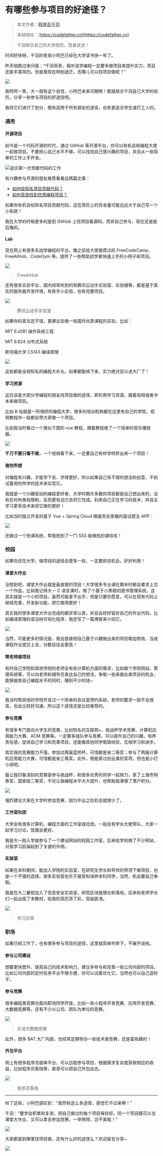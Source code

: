 # 有哪些参与项目的好途径？

> 本文作者：[程序员千羽](https://yuyuanweb.feishu.cn/wiki/Abldw5WkjidySxkKxU2cQdAtnah)
>
> 本站地址：[https://codefather.cn](https://codefather.cn)
 
> 千羽结合自己的大学经历，现身说法！

时间好快呀，千羽的老弟小阿巴已经在大学读书快一年了。

昨天他跑过来问我：“千羽哥哥，我听说学编程一定要多做项目来提升实力，而且还能丰富简历。但是我现在特别迷茫，去哪儿可以找项目做呢？”

![](https://pic.yupi.icu/5563/202311051530081.jpeg)

我呵呵一笑，大一就有这个自觉，小阿巴未来可期啊！那就结合千羽自己大学的经历，分享一些参与项目的好途径吧。

我将它们进行了划分，既有适用于所有朋友的途径，也有更适合学生或打工人的。

### 通用

#### 开源项目

如今是一个代码开源的时代，通过 GitHub 等开源平台，你可以有机会和编程大佬一起做项目。不要担心自己水平不够，可以找找自己感兴趣的项目，并且从一些简单的工作上手开发。

![](https://pic.yupi.icu/5563/202311051530370.png)适合第一次贡献代码的工作

有兴趣参与开源的朋友推荐看看这两篇文章：

- [如何给知名项目贡献代码？](http://mp.weixin.qq.com/s?__biz=MzI1NDczNTAwMA==&mid=2247495347&idx=1&sn=bc1e6e5d1a260114e34d4f62ed37dc15&chksm=e9c20944deb58052c057e81bfd87ed33391f8553841e4808df3c957c09a909253defba94aec3&scene=21#wechat_redirect)
- [如何高效找到优质编程项目？](http://mp.weixin.qq.com/s?__biz=MzI1NDczNTAwMA==&mid=2247492597&idx=1&sn=a4629094599f5b821ec2698ea4ef11f5&chksm=e9c20402deb58d146fc13fd8594a5e1f99f943bc96f8f63efb9e67feb0ac815a628d3cb7adef&scene=21#wechat_redirect)

如果你有机会给知名项目贡献代码，这在简历上的含金量可能远远大于自己写一个小系统！

我在大学的时候更多的是到 GitHub 上找项目看源码，而非自己参与，现在还是挺后悔的。

#### Lab

现在网上有很多实战学编程的平台，像之前给大家推荐过的 FreeCodeCamp、FreeAIHub、CodeGym 等，提供了一些帮助初学者快速上手的小例子和项目。

![](https://pic.yupi.icu/5563/202311051530362.png)

> FreeAIHub

还有很多实验平台，国内经常听到的有腾讯云动手实验室、实验楼等，都是基于真实的服务器开发环境，有练手小实验，也有完整项目。

![](https://pic.yupi.icu/5563/202311051530202.png)

> 腾讯云动手实验室

如果你的英文还不错，更建议去做一些国外优质课程的实验，比如：

MIT 6.s081 操作系统工程

MIT 6.824 分布式系统

斯坦福大学 CS143 编译原理

![](https://pic.yupi.icu/5563/202311051530046.png)

这些都是全球知名的编程大补丸，如果都能啃下来，实力绝对足以进大厂了！

#### 学习资源

这应该是大部分学编程的朋友找项目做的途径，即利用学习资源，跟着视频或者书本来做项目。

比如 B 站就是一所很好的编程大学，很多的培训机构都在这里有自己的学院，视频教程中一般都会带大家做一个项目。

比如我当时看过一个类似下图的 vue 教程，跟着教程做了一个简单的音乐播放器。

![](https://pic.yupi.icu/5563/202311051530207.png)

**千万不要只看不做**，一个视频看下来，一定要自己有样学样肝出来一个项目！

#### 做你所想

对编程有兴趣，才能学下去、学得更好，所以如果自己有不错的想法和创意，不妨试着用你所学的技术来实现它。

我就是一个兴趣驱动的编程爱好者，大学时期大多数的项目都是自己想出来的，没有任何拘束和限制，反而更有动力去将它完成。利用自己正在学习的技术，并自主学习更多技术来将它做的更好！

比如当时独立开发的基于 Vue + Spring Cloud 微服务全家桶的面试君主 APP：

![](https://pic.yupi.icu/5563/202311051530397.png)

还做过一个抢课系统，帮我抢到了一门 SSS 级难抢的课哈哈！

### 校园

如果你还在大学，做项目的途径会更多一些，一定要抓住机会，好好利用！

#### 课堂大作业

没想到吧，课堂大作业就是最直接的项目！大学很多专业课在期末时都会要求上交一个作品，比如我记得大一 C 语言课时，做了个基于小黑框的图书管理系统，这其实就是一个小的项目。虽然可能拿不出手，但是只要你愿意，可以在现有代码上继续完善，开发新功能，把它做得更好！

其实我的很多课堂大作业完成的都非常认真，并且会好好留存自己的作业代码，比如编译原理的语法树可视化程序，我还写了一篇博客来介绍它。

![](https://pic.yupi.icu/5563/202311051530927.png)

当然，可能更多的情况是，我会直接把自己基于兴趣做出来的项目略加修改，当成课程作业提交上去，分数往往会更高！

#### 帮老师做项目

有时自己学院和其他学院的老师会有些计算机方面的需求，比如做个学院网站、管理系统等，可以向老师和辅导员表达自己的想法，争取一些承接此类项目的机会，能够锻炼自己编程水平的同时，赚到不少的钱~

![](https://pic.yupi.icu/5563/202311051530199.jpeg)

我当时帮其他的学院开发过一个简单的会议室预约系统，老师的要求一般不会很高，也会比较好沟通，所以这个途径还是比较推荐的。

#### 参与竞赛

有很多专门面向大学生的竞赛，比如知名的互联网+、挑战杯学术竞赛、计算机应用能力大赛、ACM 竞赛等。一定要多组队参与竞赛，可以提升自己的兴趣，培养责任感，促进自己学习和完善项目，还能像其他同学吸取经验，互相学习和进步。

其实我的竞赛能力不强，参加过两届蓝桥杯，可惜都是省二等奖；参与了两届计算机应用能力大赛，可惜都是省三等奖。此外，倒是拿过创业类的奖项，但也是小打小闹吧。

最让我印象深刻的竞赛是参与挑战杯，和很多优秀的同学一起努力，拿了上海市特等奖、国家级二等奖，不仅让我编程水平大大提升，也帮助我凑够了落户积分。

![](https://pic.yupi.icu/5563/202311051530889.png)

强烈建议大家在大学时参加竞赛，因为毕业之后机会就很少了。

#### 工作室社团

大学会有很多计算机、编程方面的工作室或社团，一般会有学长大佬带队，大家一起学习讨论，氛围会更好。

我是大一刚入学就参与了一个建设网站的校园工作室，后来给学校做了不少网站，对我学习前端起到了关键的作用。

#### 实验室

如果在本科期间，能加入学院的实验室，在研究生学长和导师的带领下做项目，也是一个不错的选择。很多实验室也乐于接受和培养本科同学，当然，机会要自己争取。

我是在大二暑假加入了信息安全实验室，研究区块链理论和落地，后来和老师学长们一起出版了本教材，给我的简历添了彩，受益匪浅。

![](https://pic.yupi.icu/5563/202311051530079.jpeg)

> 学习日常

### 职场

如果已经工作了，也有很多参与项目的途径，这里就简单列举下，不展开说啦。

#### 参与公司建设

想要更快晋升、提高自己的技术影响力，建议多参与和完善一些公司内部的项目。比如公司内部的定时任务平台不够方便，你可以试着优化它，当然也可以自己造轮子。

#### 参与竞赛

很多编程类竞赛也面向职场同学开放，比如一些小程序开发竞赛、应用开发竞赛、大数据竞赛等。还有不少以公司、团队为单位的竞赛。

![](https://pic.yupi.icu/5563/202311051530319.png)

> 天池大数据竞赛

此外，很多 BAT 大厂内部，也经常定期举办一些技术类竞赛，还是蛮有趣的！

#### 外包平台

网上有很多程序员接单平台，可以远程参与项目，根据需求复杂度获取相应的收益，比如程序员客栈等，甚至可以把自己外包出去。

![](https://pic.yupi.icu/5563/202311051530333.png)

> 程序员客栈

------

听了这些，小阿巴感叹到：“竟然有这么多途径，感觉忙不过来啊！”

千羽：“要学会积累和复用，把自己做过的每个项目保存好。同一个项目既可以当课堂大作业、又可以拿去参加竞赛，一举两得，岂不美哉！”

![](https://pic.yupi.icu/5563/202311051530564.jpeg)

大家都是到哪里找项目做，还有什么好的途径么？欢迎留言分享~

![](https://pic.yupi.icu/5563/202311051530377.png)